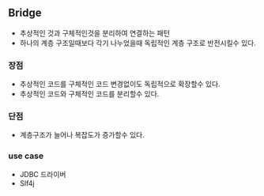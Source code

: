 ## Bridge

* 추상적인 것과 구체적인것을 분리하여 연결하는 패턴
* 하나의 계층 구조일때보다 각기 나누었을때 독립적인 계층 구조로 반전시킬수 있다.

### 장점

* 추상적인 코드를 구체적인 코드 변경없이도 독립적으로 확장할수 있다.
* 추상적인 코드와 구체적인 코드를 분리할수 있다.

### 단점

* 계층구조가 늘어나 복잡도가 증가할수 있다.

### use case

* JDBC 드라이버
* Slf4j